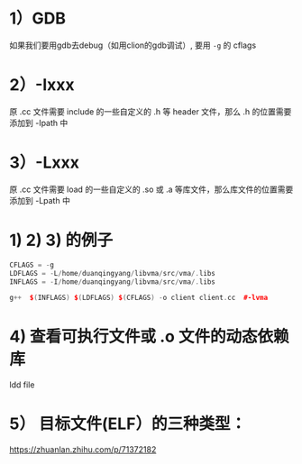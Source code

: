 # 1）GDB
如果我们要用gdb去debug（如用clion的gdb调试）, 要用 `-g` 的 cflags   

# 2）-Ixxx
原 .cc 文件需要 include 的一些自定义的 .h 等 header 文件，那么 .h 的位置需要添加到 -Ipath 中    
# 3）-Lxxx
原 .cc 文件需要 load 的一些自定义的 .so 或 .a 等库文件，那么库文件的位置需要添加到 -Lpath 中    

# 1) 2) 3) 的例子
```c++
CFLAGS = -g   
LDFLAGS = -L/home/duanqingyang/libvma/src/vma/.libs   
INFLAGS = -I/home/duanqingyang/libvma/src/vma/.libs   

g++  $(INFLAGS) $(LDFLAGS) $(CFLAGS) -o client client.cc  #-lvma     
```


# 4) 查看可执行文件或 .o 文件的动态依赖库   
ldd file   

# 5） 目标文件(ELF）的三种类型：   
https://zhuanlan.zhihu.com/p/71372182   
